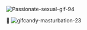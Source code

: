 ![Passionate-sexual-gif-94](https://github.com/user-attachments/assets/610a6652-173a-488f-8e29-c6f118dbe845)

👅
![gifcandy-masturbation-23](https://github.com/user-attachments/assets/eab108dd-3199-49d7-b219-49fa60797010)
